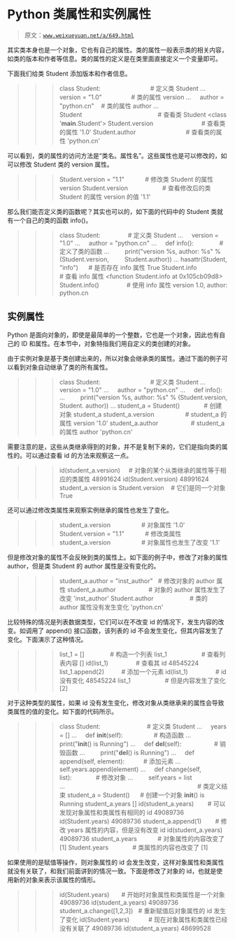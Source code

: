 # Python 类属性和实例属性

> 原文：[`www.weixueyuan.net/a/649.html`](http://www.weixueyuan.net/a/649.html)

其实类本身也是一个对象，它也有自己的属性。类的属性一般表示类的相关内容，如类的版本和作者等信息。类的属性的定义是在类里面直接定义一个变量即可。

下面我们给类 Student 添加版本和作者信息。

>>> class Student:                             # 定义类 Student
...     version = "1.0"                 # 类的属性 version
...     author = "python.cn"    # 类的属性 author
...
>>> Student                                            # 查看类 Student
<class '__main__.Student'>
>>> Student.version                            # 查看类的属性
'1.0'
>>> Student.author                             # 查看类的属性
'python.cn'

可以看到，类的属性的访问方法是“类名。属性名”。这些属性也是可以修改的，如可以修改 Student 类的 version 属性。

>>> Student.version = "1.1"            # 修改类 Student 的属性 version
>>> Student.version                    # 查看修改后的类 Student 的属性 version 的值
'1.1'

那么我们能否定义类的函数呢？其实也可以的，如下面的代码中的 Student 类就有一个自己的类的函数 info()。

>>> class Student:                # 定义类 Student
...     version = "1.0"
...     author = "python.cn"
...     def info():               # 定义了类的函数
...         print("version %s, author: %s" % (Student.version,
        Student.author))
...
>>> hasattr(Student, "info")      # 是否存在 info 属性
True
>>> Student.info                  # 查看 info 属性
<function Student.info at 0x105cb09d8>
>>> Student.info()                # 使用 info 属性
version 1.0, author: python.cn

## 实例属性

Python 是面向对象的，即使是最简单的一个整数，它也是一个对象，因此也有自己的 ID 和属性。在本节中，对象特指我们用自定义的类创建的对象。

由于实例对象是基于类创建出来的，所以对象会继承类的属性。通过下面的例子可以看到对象自动继承了类的所有属性。

>>> class Student:                             # 定义类 Student
...     version = "1.0"
...     author = "python.cn"
...     def info():
...         print("version %s, author: %s" % (Student.version, Student.
author))
...
>>> student_a = Student()              # 创建对象 student_a
>>> student_a.version                  # student_a 的属性 version
'1.0'
>>> student_a.author                   # student_a 的属性 author
'python.cn'

需要注意的是，这些从类继承得到的对象，并不是复制下来的，它们是指向类的属性的。可以通过查看 id 的方法来观察这一点。

>>> id(student_a.version)     # 对象的某个从类继承的属性等于相应的类属性
48991624
>>> id(Student.version)
48991624
>>> student_a.version is Student.version    # 它们是同一个对象
True

还可以通过修改类属性来观察实例继承的属性也发生了变化。

>>> student_a.version                  # 对象属性
'1.0'
>>> Student.version = "1.1"            # 修改类属性
>>> student_a.version                  # 对象属性也发生了改变
'1.1'

但是修改对象的属性不会反映到类的属性上。如下面的例子中，修改了对象的属性 author，但是类 Student 的 author 属性是没有变化的。

>>> student_a.author = "inst_author"   # 修改对象的 author 属性
>>> student_a.author                   # 对象的 author 属性发生了改变
'inst_author'
>>> Student.author                     # 类的 author 属性没有发生变化
'python.cn'

比较特殊的情况是列表数据类型，它们可以在不改变 id 的情况下，发生内容的改变。如调用了 append() 接口函数，该列表的 id 不会发生变化，但其内容发生了变化。下面演示了这种情况。

>>> list_1 = []               # 构造一个列表
>>> list_1                    # 查看列表内容
[]
>>> id(list_1)                # 查看其 id
48545224
>>> list_1.append(2)          # 添加一个元素
>>> id(list_1)                # id 没有变化
48545224
>>> list_1                    # 但是内容发生了变化
[2]

对于这种类型的属性，如果 id 没有发生变化，修改对象从类继承来的属性会导致类属性的值的变化。如下面的代码所示。

>>> class Student:                           # 定义类 Student
...     years = []
...     def __init__(self):                  # 构造函数
...         print("__init__() is Running")
...     def __del__(self):                   # 销毁函数
...         print("__del__() is Running")
...     def append(self, element):           # 添加元素
...         self.years.append(element)
...     def change(self, list):              # 修改对象
...         self.years = list
...                                                                             # 类定义结束
>>> student_a = Student()      # 创建一个对象
__init__() is Running
>>> student_a.years
[]
>>> id(student_a.years)        # 可以发现对象属性和类属性有相同的 id
49089736
>>> id(Student.years)
49089736
>>> student_a.append(1)        # 修改 years 属性的内容，但是没有改变 id
>>> id(student_a.years)
49089736
>>> student_a.years            # 对象属性的内容改变了
[1]
>>> Student.years              # 类属性的内容也改变了
[1]

如果使用的是赋值等操作，则对象属性的 id 会发生改变，这样对象属性和类属性就没有关联了，和我们前面讲到的情况一致。下面是修改了对象的 id，也就是使用新的对象来表示该属性的情形。

>>> id(Student.years)       # 开始时对象属性和类属性是一个对象
49089736
>>> id(student_a.years)
49089736
>>> student_a.change([1,2,3])   # 重新赋值后对象属性的 id 发生了变化
>>> id(Student.years)           # 现在对象属性和类属性已经没有关联了
49089736
>>> id(student_a.years)
48699528